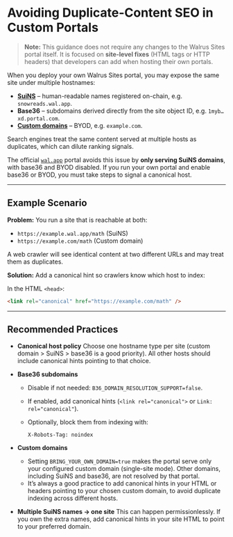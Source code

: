 # Avoiding Duplicate-Content SEO in Custom Portals

> **Note:** This guidance does not require any changes to the Walrus Sites portal itself.
> It is focused on **site-level fixes** (HTML tags or HTTP headers) that developers can
> add when hosting their own portals.

When you deploy your own Walrus Sites portal, you may expose the same site under multiple hostnames:

- **[SuiNS](https://suins.io/)** – human-readable names registered on-chain, e.g. `snowreads.wal.app`.
- **Base36** – subdomains derived directly from the site object ID, e.g. `1myb…xd.portal.com`.
- **[Custom domains](https://docs.wal.app/walrus-sites/bring-your-own-domain.html)** – BYOD,
  e.g. `example.com`.

Search engines treat the same content served at multiple hosts as duplicates,
which can dilute ranking signals.

The official [`wal.app`](https://wal.app) portal avoids this issue by **only serving SuiNS domains**,
with base36 and BYOD disabled.
If you run your own portal and enable base36 or BYOD, you must take steps to signal a canonical host.

---

## Example Scenario

**Problem:**
You run a site that is reachable at both:

- `https://example.wal.app/math` (SuiNS)
- `https://example.com/math` (Custom domain)

A web crawler will see identical content at two different URLs and may treat them as duplicates.

**Solution:**
Add a canonical hint so crawlers know which host to index:

In the HTML `<head>`:

```html
<link rel="canonical" href="https://example.com/math" />
```

---

## Recommended Practices

- **Canonical host policy**
  Choose one hostname type per site (custom domain > SuiNS > base36 is a good priority).
  All other hosts should include canonical hints pointing to that choice.

- **Base36 subdomains**

  - Disable if not needed: `B36_DOMAIN_RESOLUTION_SUPPORT=false`.
  - If enabled, add canonical hints (`<link rel="canonical">` or `Link: rel="canonical"`).
  - Optionally, block them from indexing with:

    ```http
    X-Robots-Tag: noindex
    ```

- **Custom domains**

  - Setting `BRING_YOUR_OWN_DOMAIN=true` makes the portal serve only your configured custom domain (single-site mode).
    Other domains, including SuiNS and base36, are not resolved by that portal.
  - It’s always a good practice to add canonical hints in your HTML or headers pointing to your chosen custom domain,
    to avoid duplicate indexing across different hosts.

- **Multiple SuiNS names → one site**
  This can happen permissionlessly. If you own the extra names, add canonical hints in your site HTML
  to point to your preferred domain.
